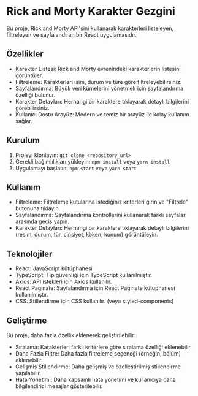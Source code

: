 # Rick and Morty Karakter Gezgini

Bu proje, Rick and Morty API'sini kullanarak karakterleri listeleyen, filtreleyen ve sayfalandıran bir React uygulamasıdır.

## Özellikler

* Karakter Listesi: Rick and Morty evrenindeki karakterlerin listesini görüntüler.
* Filtreleme: Karakterleri isim, durum ve türe göre filtreleyebilirsiniz.
* Sayfalandırma:  Büyük veri kümelerini yönetmek için sayfalandırma özelliği bulunur.
* Karakter Detayları: Herhangi bir karaktere tıklayarak detaylı bilgilerini görebilirsiniz.
* Kullanıcı Dostu Arayüz: Modern ve temiz bir arayüz ile kolay kullanım sağlar.

## Kurulum

1. Projeyi klonlayın: `git clone <repository_url>`
2. Gerekli bağımlılıkları yükleyin: `npm install` veya `yarn install`
3. Uygulamayı başlatın: `npm start` veya `yarn start`

## Kullanım

* Filtreleme: Filtreleme kutularına istediğiniz kriterleri girin ve "Filtrele" butonuna tıklayın.
* Sayfalandırma:  Sayfalandırma kontrollerini kullanarak farklı sayfalar arasında geçiş yapın.
* Karakter Detayları:  Herhangi bir karaktere tıklayarak detaylı bilgilerini (resim, durum, tür, cinsiyet, köken, konum) görüntüleyin.

## Teknolojiler

* React: JavaScript kütüphanesi
* TypeScript:  Tip güvenliği için TypeScript kullanılmıştır.
* Axios: API istekleri için Axios kullanılır.
* React Paginate:  Sayfalandırma için React Paginate kütüphanesi kullanılmıştır.
* CSS:  Stillendirme için CSS kullanılır. (veya styled-components)


## Geliştirme

Bu proje, daha fazla özellik eklenerek geliştirilebilir:

* Sıralama:  Karakterleri farklı kriterlere göre sıralama özelliği eklenebilir.
* Daha Fazla Filtre:  Daha fazla filtreleme seçeneği (örneğin, bölüm) eklenebilir.
* Gelişmiş Stillendirme:  Daha gelişmiş ve özelleştirilmiş stillendirme yapılabilir.
* Hata Yönetimi:  Daha kapsamlı hata yönetimi ve kullanıcıya daha bilgilendirici mesajlar gösterilebilir.
  
